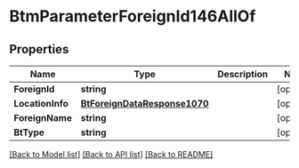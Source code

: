 # BtmParameterForeignId146AllOf

## Properties

Name | Type | Description | Notes
------------ | ------------- | ------------- | -------------
**ForeignId** | **string** |  | [optional] 
**LocationInfo** | [**BtForeignDataResponse1070**](BTForeignDataResponse-1070.md) |  | [optional] 
**ForeignName** | **string** |  | [optional] 
**BtType** | **string** |  | [optional] 

[[Back to Model list]](../README.md#documentation-for-models) [[Back to API list]](../README.md#documentation-for-api-endpoints) [[Back to README]](../README.md)


